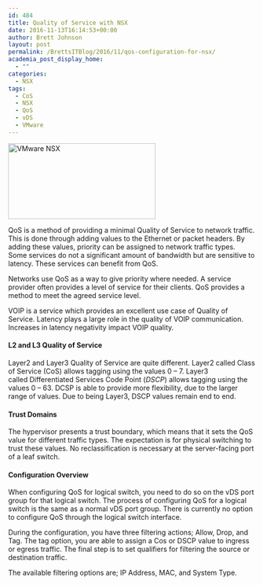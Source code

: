 ```yaml
---
id: 484
title: Quality of Service with NSX
date: 2016-11-13T16:14:53+00:00
author: Brett Johnson
layout: post
permalink: /BrettsITBlog/2016/11/qos-configuration-for-nsx/
academia_post_display_home:
  - ""
categories:
  - NSX
tags:
  - CoS
  - NSX
  - QoS
  - vDS
  - VMware
---
```

<img class="alignnone size-medium wp-image-486" src="https://sdbrett.com/assets/images/2016/11/VMW-NSX-Logo1-300x154.jpg" alt="VMware NSX" width="300" height="154" srcset="https://sdbrett.com/assets/images2016/11/VMW-NSX-Logo1-300x154.jpg 300w, https://sdbrett.com/assets/images2016/11/VMW-NSX-Logo1-260x133.jpg 260w, https://sdbrett.com/assets/images2016/11/VMW-NSX-Logo1.jpg 359w" sizes="(max-width: 300px) 100vw, 300px" />

QoS is a method of providing a minimal Quality of Service to network traffic. This is done through adding values to the Ethernet or packet headers. By adding these values, priority can be assigned to network traffic types. Some services do not a significant amount of bandwidth but are sensitive to latency. These services can benefit from QoS.

Networks use QoS as a way to give priority where needed. A service provider often provides a level of service for their clients. QoS provides a method to meet the agreed service level.

VOIP is a service which provides an excellent use case of Quality of Service. Latency plays a large role in the quality of VOIP communication. Increases in latency negativity impact VOIP quality.

#### L2 and L3 Quality of Service

Layer2 and Layer3 Quality of Service are quite different. Layer2 called Class of Service (CoS) allows tagging using the values 0 &#8211; 7. Layer3 called Differentiated Services Code Point (_DSCP_) allows tagging using the values 0 &#8211; 63. DCSP is able to provide more flexibility, due to the larger range of values. Due to being Layer3, DSCP values remain end to end.

#### Trust Domains

The hypervisor presents a trust boundary, which means that it sets the QoS value for different traffic types. The expectation is for physical switching to trust these values. No reclassification is necessary at the server-facing port of a leaf switch.

#### Configuration Overview

When configuring QoS for logical switch, you need to do so on the vDS port group for that logical switch. The process of configuring QoS for a logical switch is the same as a normal vDS port group. There is currently no option to configure QoS through the logical switch interface.

During the configuration, you have three filtering actions; Allow, Drop, and Tag. The tag option, you are able to assign a Cos or DSCP value to ingress or egress traffic. The final step is to set qualifiers for filtering the source or destination traffic.

The available filtering options are; IP Address, MAC, and System Type.